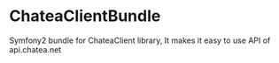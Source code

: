 ChateaClientBundle
==================

Symfony2 bundle for ChateaClient library, It makes it easy to use API of api.chatea.net

